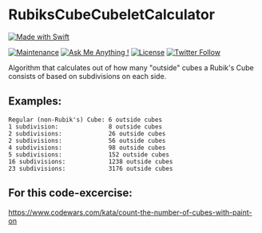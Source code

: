 # RubiksCubeCubeletCalculator

[![Made with Swift](https://img.shields.io/badge/Made_with-Swift-fa7343.svg?logo=swift&style=popout)](https://www.apple.com/swift/)

[![Maintenance](https://img.shields.io/badge/Maintained%3F-yes-brightgreen.svg)](https://github.com/matthiaszarzecki/RubiksCubeCubeletCalculator/graphs/commit-activity) [![Ask Me Anything !](https://img.shields.io/badge/Ask%20me-anything-1abc9c.svg)](http://www.matthiaszarzecki.com) [![License](https://img.shields.io/badge/License-CC-blue.svg)](https://en.wikipedia.org/wiki/Creative_Commons_license) [![Twitter Follow](https://img.shields.io/twitter/follow/icarustyler.svg?style=social&label=Follow)](https://twitter.com/IcarusTyler)

Algorithm that calculates out of how many "outside" cubes a Rubik's Cube consists of based on subdivisions on each side.

## Examples:

```
Regular (non-Rubik's) Cube: 6 outside cubes
1 subdivision:              8 outside cubes
2 subdivisions:             26 outside cubes
2 subdivisions:             56 outside cubes
4 subdivisions:             98 outside cubes
5 subdivisions:             152 outside cubes
16 subdivisions:            1238 outside cubes
23 subdivisions:            3176 outside cubes
```

## For this code-excercise:
https://www.codewars.com/kata/count-the-number-of-cubes-with-paint-on
